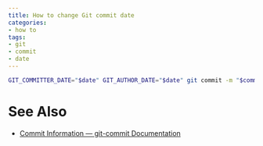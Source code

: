 ```yaml
---
title: How to change Git commit date
categories:
- how to
tags:
- git
- commit
- date
---
```

```bash
GIT_COMMITTER_DATE="$date" GIT_AUTHOR_DATE="$date" git commit -m "$commit_message"
```

# See Also

- [Commit Information — git-commit Documentation](https://git-scm.com/docs/git-commit/#_commit_information "Commit Information — git-commit Documentation")
